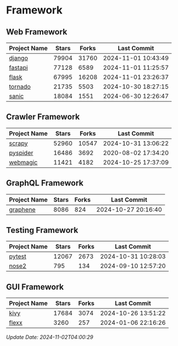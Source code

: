 # Framework

## Web Framework
| Project Name | Stars | Forks | Last Commit |
| ------------ | ----- | ----- | ----------- |
| [django](https://github.com/django/django) | 79904 | 31760 | 2024-11-01 10:43:49 |
| [fastapi](https://github.com/fastapi/fastapi) | 77128 | 6589 | 2024-11-01 11:25:57 |
| [flask](https://github.com/pallets/flask) | 67995 | 16208 | 2024-11-01 23:26:37 |
| [tornado](https://github.com/tornadoweb/tornado) | 21735 | 5503 | 2024-10-30 18:27:15 |
| [sanic](https://github.com/sanic-org/sanic) | 18084 | 1551 | 2024-06-30 12:26:47 |

## Crawler Framework
| Project Name | Stars | Forks | Last Commit |
| ------------ | ----- | ----- | ----------- |
| [scrapy](https://github.com/scrapy/scrapy) | 52960 | 10547 | 2024-10-31 13:06:22 |
| [pyspider](https://github.com/binux/pyspider) | 16486 | 3692 | 2020-08-02 17:34:20 |
| [webmagic](https://github.com/code4craft/webmagic) | 11421 | 4182 | 2024-10-25 17:37:09 |

## GraphQL Framework
| Project Name | Stars | Forks | Last Commit |
| ------------ | ----- | ----- | ----------- |
| [graphene](https://github.com/graphql-python/graphene) | 8086 | 824 | 2024-10-27 20:16:40 |

## Testing Framework
| Project Name | Stars | Forks | Last Commit |
| ------------ | ----- | ----- | ----------- |
| [pytest](https://github.com/pytest-dev/pytest) | 12067 | 2673 | 2024-10-31 10:28:03 |
| [nose2](https://github.com/nose-devs/nose2) | 795 | 134 | 2024-09-10 12:57:20 |

## GUI Framework
| Project Name | Stars | Forks | Last Commit |
| ------------ | ----- | ----- | ----------- |
| [kivy](https://github.com/kivy/kivy) | 17684 | 3074 | 2024-10-26 13:51:22 |
| [flexx](https://github.com/flexxui/flexx) | 3260 | 257 | 2024-01-06 22:16:26 |

*Update Date: 2024-11-02T04:00:29*